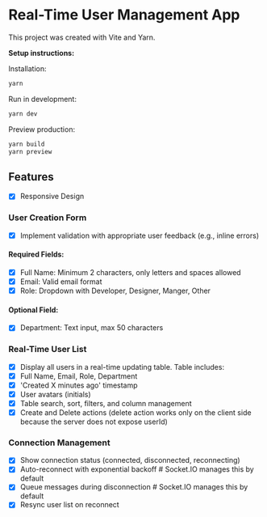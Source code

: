 # Real-Time User Management App

This project was created with Vite and Yarn.

**Setup instructions:**

Installation:

```zsh
yarn
```

Run in development:

```zsh
yarn dev
```

Preview production:

```zsh
yarn build
yarn preview
```

## Features

- [x] Responsive Design

### User Creation Form

- [x] Implement validation with appropriate user feedback (e.g., inline errors)

#### Required Fields:

- [x] Full Name: Minimum 2 characters, only letters and spaces allowed
- [x] Email: Valid email format
- [x] Role: Dropdown with Developer, Designer, Manger, Other

#### Optional Field:

- [x] Department: Text input, max 50 characters

### Real-Time User List

- [x] Display all users in a real-time updating table.
      Table includes:
- [x] Full Name, Email, Role, Department
- [x] 'Created X minutes ago' timestamp
- [x] User avatars (initials)
- [x] Table search, sort, filters, and column management
- [x] Create and Delete actions (delete action works only on the client side because the server does not expose userId)

### Connection Management

- [x] Show connection status (connected, disconnected, reconnecting)
- [x] Auto-reconnect with exponential backoff # Socket.IO manages this by default
- [x] Queue messages during disconnection # Socket.IO manages this by default
- [x] Resync user list on reconnect
